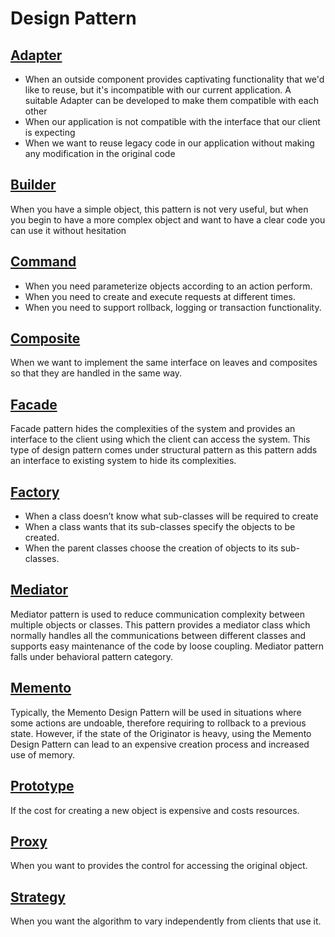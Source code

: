 # Design Pattern
## [Adapter](src/main/java/adapter)
- When an outside component provides captivating functionality that we'd like to reuse, but it's incompatible with our current application. A suitable Adapter can be developed to make them compatible with each other
- When our application is not compatible with the interface that our client is expecting
- When we want to reuse legacy code in our application without making any modification in the original code

## [Builder](src/main/java/builder)
When you have a simple object, this pattern is not very useful, but when you begin to have a more complex object and want to have a clear code you can use it without hesitation

## [Command](src/main/java/command)
- When you need parameterize objects according to an action perform.
- When you need to create and execute requests at different times.
- When you need to support rollback, logging or transaction functionality.

## [Composite](src/main/java/composite)
When we want to implement the same interface on leaves and composites so that they are handled in the same way.

## [Facade](src/main/java/facade)
Facade pattern hides the complexities of the system and provides an interface to the client using which the client can access the system. This type of design pattern comes under structural pattern as this pattern adds an interface to existing system to hide its complexities.

## [Factory](src/main/java/factory)
* When a class doesn’t know what sub-classes will be required to create
* When a class wants that its sub-classes specify the objects to be created.
* When the parent classes choose the creation of objects to its sub-classes.

## [Mediator](src/main/java/mediator)
Mediator pattern is used to reduce communication complexity between multiple objects or classes. This pattern provides a mediator class which normally handles all the communications between different classes and supports easy maintenance of the code by loose coupling. Mediator pattern falls under behavioral pattern category.

## [Memento](src/main/java/memento)
Typically, the Memento Design Pattern will be used in situations where some actions are undoable, therefore requiring to rollback to a previous state. However, if the state of the Originator is heavy, using the Memento Design Pattern can lead to an expensive creation process and increased use of memory.

## [Prototype](src/main/java/prototype)
If the cost for creating a new object is expensive and costs resources.

## [Proxy](src/main/java/proxy)
When you want to provides the control for accessing the original object.

## [Strategy](src/main/java/strategy)
When you want the algorithm to vary independently from clients that use it.
